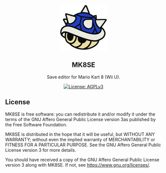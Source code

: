 <div align="center">
<img src="assets/icon.png" width="150">

## **MK8SE**

Save editor for Mario Kart 8 (Wii U).

<p align="center">
<a href="https://www.gnu.org/licenses/agpl-3.0.html"><img alt="License: AGPLv3" src="https://img.shields.io/badge/license-AGPLv3-purple.svg?style=flat-square"></a>
</p>
</div>

## License

MK8SE is free software: you can redistribute it and/or modify it under the terms of the GNU Affero General Public License version 3as published by the Free Software Foundation.

MK8SE is distributed in the hope that it will be useful, but WITHOUT ANY WARRANTY; without even the implied warranty of MERCHANTABILITY or FITNESS FOR A PARTICULAR PURPOSE. See the GNU Affero General Public License version 3 for more details.

You should have received a copy of the GNU Affero General Public License version 3 along with MK8SE. If not, see <https://www.gnu.org/licenses/>.
